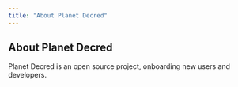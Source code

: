 ```yaml
---
title: "About Planet Decred"
---
```



## About Planet Decred

 Planet Decred is an open source project, onboarding new users and developers. 